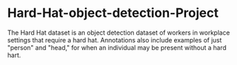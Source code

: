 # Hard-Hat-object-detection-Project
The Hard Hat dataset is an object detection dataset of workers in workplace settings that require a hard hat. Annotations also include examples of just "person" and "head," for when an individual may be present without a hard hart.
